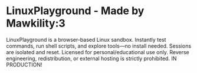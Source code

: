 # LinuxPlayground - Made by Mawkility:3
LinuxPlayground is a browser-based Linux sandbox. Instantly test commands, run shell scripts, and explore tools—no install needed. Sessions are isolated and reset. Licensed for personal/educational use only. Reverse engineering, redistribution, or external hosting is strictly prohibited.
IN PRODUCTION!
